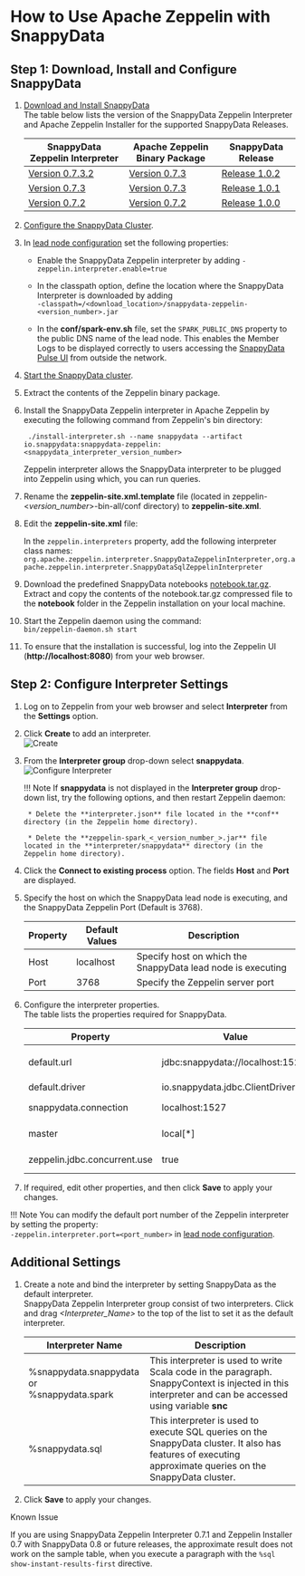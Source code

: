 <a id="howto-zeppelin"></a>
# How to Use Apache Zeppelin with SnappyData

## Step 1: Download, Install and Configure SnappyData
1. [Download and Install SnappyData](../install/install_on_premise.md#download-snappydata) </br>
 The table below lists the version of the SnappyData Zeppelin Interpreter and Apache Zeppelin Installer for the supported SnappyData Releases.

    | SnappyData Zeppelin Interpreter | Apache Zeppelin Binary Package | SnappyData Release|
	|--------|--------|--------|
    |[Version 0.7.3.2](https://github.com/SnappyDataInc/zeppelin-interpreter/releases/tag/v0.7.3.2) |[Version 0.7.3](http://archive.apache.org/dist/zeppelin/zeppelin-0.7.3/zeppelin-0.7.3-bin-netinst.tgz) |[Release 1.0.2](https://github.com/SnappyDataInc/snappydata/releases/tag/v1.0.2)|
    |[Version 0.7.3](https://github.com/SnappyDataInc/zeppelin-interpreter/releases/tag/v0.7.3) |[Version 0.7.3](http://archive.apache.org/dist/zeppelin/zeppelin-0.7.3/zeppelin-0.7.3-bin-netinst.tgz) |[Release 1.0.1](https://github.com/SnappyDataInc/snappydata/releases/tag/v1.0.1)|
    |[Version 0.7.2](https://github.com/SnappyDataInc/zeppelin-interpreter/releases/tag/v0.7.2) |[Version 0.7.2](http://archive.apache.org/dist/zeppelin/zeppelin-0.7.2/zeppelin-0.7.2-bin-netinst.tgz) |[Release 1.0.0](https://github.com/SnappyDataInc/snappydata/releases/tag/v1.0.0)|

2. [Configure the SnappyData Cluster](../configuring_cluster/configuring_cluster.md).

3. In [lead node configuration](../configuring_cluster/configuring_cluster.md#configuring-leads) set the following properties:

	- Enable the SnappyData Zeppelin interpreter by adding `-zeppelin.interpreter.enable=true` 

    - In the classpath option, define the location where the SnappyData Interpreter is downloaded by adding</br>
    `-classpath=/<download_location>/snappydata-zeppelin-<version_number>.jar`

    - In the **conf/spark-env.sh** file, set the `SPARK_PUBLIC_DNS` property to the public DNS name of the lead node. This enables the Member Logs to be displayed correctly to users accessing the [SnappyData Pulse UI](../monitoring/monitoring.md) from outside the network.

4. [Start the SnappyData cluster](start_snappy_cluster.md).

5. Extract the contents of the Zeppelin binary package. </br> 

6. Install the SnappyData Zeppelin interpreter in Apache Zeppelin by executing the following command from Zeppelin's bin directory: </br>

        ./install-interpreter.sh --name snappydata --artifact io.snappydata:snappydata-zeppelin:<snappydata_interpreter_version_number> 

    Zeppelin interpreter allows the SnappyData interpreter to be plugged into Zeppelin using which, you can run queries.

7. Rename the **zeppelin-site.xml.template** file (located in zeppelin-<_version_number_>-bin-all/conf directory) to **zeppelin-site.xml**.

8. Edit the **zeppelin-site.xml** file: 

    In the `zeppelin.interpreters` property, add the following interpreter class names:				`org.apache.zeppelin.interpreter.SnappyDataZeppelinInterpreter,org.apache.zeppelin.interpreter.SnappyDataSqlZeppelinInterpreter`

9. Download the predefined SnappyData notebooks [notebook.tar.gz](https://github.com/SnappyDataInc/zeppelin-interpreter/blob/notes/examples/notebook/notebook.tar.gz). </br> Extract and copy the contents of the notebook.tar.gz  compressed file to the **notebook** folder in the Zeppelin installation on your local machine.

10. Start the Zeppelin daemon using the command: </br> `bin/zeppelin-daemon.sh start`

11. To ensure that the installation is successful, log into the Zeppelin UI (**http://localhost:8080**) from your web browser.

## Step 2: Configure Interpreter Settings

1. Log on to Zeppelin from your web browser and select **Interpreter** from the **Settings** option.

2. Click **Create** to add an interpreter.</br> ![Create](../Images/create_interpreter.png)	 

3. From the **Interpreter group** drop-down select **snappydata**.
	 ![Configure Interpreter](../Images/snappydata_interpreter_properties.png)

	!!! Note
    	If **snappydata** is not displayed in the **Interpreter group** drop-down list, try the following options, and then restart Zeppelin daemon: 

    	* Delete the **interpreter.json** file located in the **conf** directory (in the Zeppelin home directory).

    	* Delete the **zeppelin-spark_<_version_number_>.jar** file located in the **interpreter/snappydata** directory (in the Zeppelin home directory).


4. Click the **Connect to existing process** option. The fields **Host** and **Port** are displayed.

5. Specify the host on which the SnappyData lead node is executing, and the SnappyData Zeppelin Port (Default is 3768).
	
	| Property | Default Values | Description |
	|--------|--------| -------- |
	|Host|localhost        |Specify host on which the SnappyData lead node is executing  |
	|Port        |3768        |Specify the Zeppelin server port  |
	
6. Configure the interpreter properties. </br>The table lists the properties required for SnappyData.

	| Property | Value | Description |
	|--------|--------| -------- |
	|default.url|jdbc:snappydata://localhost:1527/	| Specify the JDBC URL for SnappyData cluster in the format `jdbc:snappydata://<locator_hostname>:1527` |
	|default.driver|io.snappydata.jdbc.ClientDriver| Specify the JDBC driver for SnappyData|
	|snappydata.connection|localhost:1527| Specify the `host:clientPort` combination of the locator for the JDBC connection |
	|master|local[*]| Specify the URI of the spark master (only local/split mode) |
	|zeppelin.jdbc.concurrent.use|true| Specify the Zeppelin scheduler to be used. </br>Select **True** for Fair and **False** for FIFO | 

7. If required, edit other properties, and then click **Save** to apply your changes.</br>


!!! Note
	You can modify the default port number of the Zeppelin interpreter by setting the property:</br>
	`-zeppelin.interpreter.port=<port_number>` in [lead node configuration](../configuring_cluster/configuring_cluster.md#configuring-leads). 

## Additional Settings

1. Create a note and bind the interpreter by setting SnappyData as the default interpreter.</br> SnappyData Zeppelin Interpreter group consist of two interpreters. Click and drag *<_Interpreter_Name_>* to the top of the list to set it as the default interpreter.

	| Interpreter Name | Description |
	|--------|--------|
    | %snappydata.snappydata or </br> %snappydata.spark | This interpreter is used to write Scala code in the paragraph. SnappyContext is injected in this interpreter and can be accessed using variable **snc** |
    |%snappydata.sql | This interpreter is used to execute SQL queries on the SnappyData cluster. It also has features of executing approximate queries on the SnappyData cluster.|

2. Click **Save** to apply your changes.

<heading2> Known Issue</heading2>

If you are using SnappyData Zeppelin Interpreter 0.7.1 and Zeppelin Installer 0.7 with SnappyData 0.8 or future releases, the approximate result does not work on the sample table, when you execute a paragraph with the `%sql show-instant-results-first` directive.


